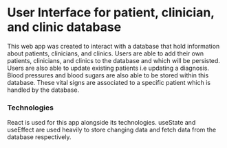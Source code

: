 # User Interface for patient, clinician, and clinic database

This web app was created to interact with a database that hold information about patients, clinicians, and clinics.
Users are able to add their own patients, clinicians, and clinics to the database and which will be persisted. Users
are also able to update existing patients i.e updating a diagnosis. Blood pressures and blood sugars are also able to
be stored within this database. These vital signs are associated to a specific patient which is handled by the database.

### Technologies

React is used for this app alongside its technologies. useState and useEffect are used heavily to store changing data and fetch data from the database respectively. 